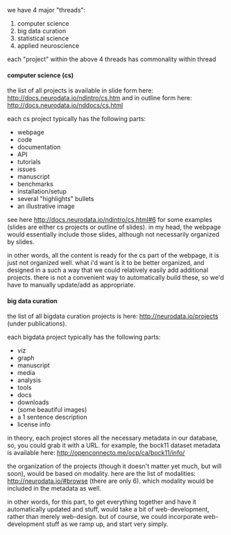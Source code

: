 we have 4 major "threads":

1. computer science
2. big data curation
3. statistical science
4. applied neuroscience

each "project" within the above 4 threads has commonality within thread

#### computer science (cs)

the list of all projects is available in slide form here: http://docs.neurodata.io/ndintro/cs.htm
and in outline form here: http://docs.neurodata.io/nddocs/cs.html

each cs project typically has the following parts:

- webpage
- code
- documentation
- API
- tutorials
- issues
- manuscript
- benchmarks
- installation/setup
- several "highlights" bullets
- an illustrative image

see here http://docs.neurodata.io/ndintro/cs.html#6 for some examples (slides are either cs projects or outline of slides).
in my head, the webpage would essentially include those slides, although not necessarily organized by slides.


in other words, all the content is ready for the cs part of the webpage, it is just not organized well.
what i'd want is it to be better organized, and designed in a such a way that we could relatively easily add additional projects.
there is not a convenient way to automatically build these, so we'd have to manually update/add as appropriate.

#### big data curation

the list of all bigdata curation projects is here: http://neurodata.io/projects (under publications).

each bigdata project typically has the following parts:

- viz
- graph
- manuscript
- media
- analysis
- tools
- docs
- downloads
- (some beautiful images)
- a 1 sentence description
- license info

in theory, each project stores all the necessary metadata in our database, so, you could grab it with a URL.
for example, the bock11 dataset metadata is available here:
http://openconnecto.me/ocp/ca/bock11/info/

the organization of the projects (though it doesn't matter yet much, but will soon), would be based on modality.
here are the list of modalities: http://neurodata.io/#browse (there are only 6).
which modality would be included in the metadata as well.

in other words, for this part, to get everything together and have it automatically updated and stuff, 
would take a bit of web-development, rather than merely web-design.
but of course, we could incorporate web-development stuff as we ramp up, and start very simply.




